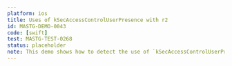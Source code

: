 ```yaml
---
platform: ios
title: Uses of kSecAccessControlUserPresence with r2
id: MASTG-DEMO-0043
code: [swift]
test: MASTG-TEST-0268
status: placeholder
note: This demo shows how to detect the use of `kSecAccessControlUserPresence` at runtime using r2.
---
```

